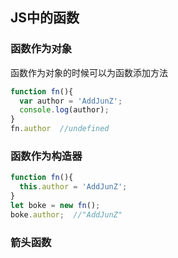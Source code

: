 <!-- JS中的函数.md -->
## JS中的函数
### 函数作为对象
函数作为对象的时候可以为函数添加方法
```js
function fn(){
  var author = 'AddJunZ';
  console.log(author);
}
fn.author  //undefined
```

### 函数作为构造器
```js
function fn(){
  this.author = 'AddJunZ';
}
let boke = new fn();
boke.author;  //"AddJunZ"
```

### 箭头函数
